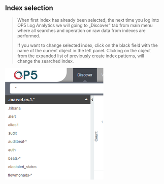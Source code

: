 Index selection
---------------

> When first index has already been selected, the next time you log into
> OP5 Log Analytics we will going to „Discover" tab from main menu where
> all searches and operation on raw data from indexes are performed.
>
> If you want to change selected index, click on the black field with
> the name of the current object in the left panel. Clicking on the
> object from the expanded list of previously create index patterns,
> will change the searched index.

![](./media/media/image6.png)
